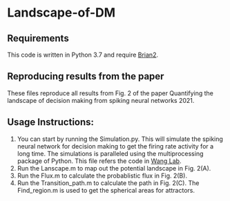 # Landscape-of-DM
## Requirements
This code is written in Python 3.7 and require <a href="https://briansimulator.org/" target="_blank">Brian2</a>.

## Reproducing results from the paper
These files reproduce all results from Fig. 2 of the paper Quantifying the landscape of decision making from spiking neural networks 2021.

## Usage Instructions:
1. You can start by running the Simulation.py. This will simulate the spiking neural network for decision making to get the firing rate activity for a long time. The simulations is paralleled using the multiprocessing package of Python. This file refers the code in  <a href="https://github.com/xjwanglab/book/blob/master/wang2002/wang2002.py" target="_blank">Wang Lab</a>.
2. Run the Lanscape.m to map out the potential landscape in Fig. 2(A).
3. Run the Flux.m to calculate the probablistic flux in Fig. 2(B).
4. Run the Transition_path.m to calculate the path in Fig. 2(C). The Find_region.m is used to get the spherical areas for attractors.
